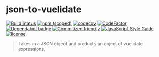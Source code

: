 # json-to-vuelidate

[![Build Status](https://travis-ci.com/wmfs/json-to-vuelidate.svg?branch=master)](https://travis-ci.com/wmfs/json-to-vuelidate)
[![npm (scoped)](https://img.shields.io/npm/v/@wmfs/json-to-vuelidate.svg)](https://www.npmjs.com/package/@wmfs/json-to-vuelidate) 
[![codecov](https://codecov.io/gh/wmfs/json-to-vuelidate/branch/master/graph/badge.svg)](https://codecov.io/gh/wmfs/json-to-vuelidate) 
[![CodeFactor](https://www.codefactor.io/repository/github/wmfs/json-to-vuelidate/badge)](https://www.codefactor.io/repository/github/wmfs/json-to-vuelidate) 
[![Dependabot badge](https://img.shields.io/badge/Dependabot-active-brightgreen.svg)](https://dependabot.com/) 
[![Commitizen friendly](https://img.shields.io/badge/commitizen-friendly-brightgreen.svg)](http://commitizen.github.io/cz-cli/) 
[![JavaScript Style Guide](https://img.shields.io/badge/code_style-standard-brightgreen.svg)](https://standardjs.com) 
[![license](https://img.shields.io/github/license/mashape/apistatus.svg)](https://github.com/wmfs/tymly/blob/master/packages/concrete-paths/LICENSE)


> Takes in a JSON object and products an object of vuelidate expressions.
